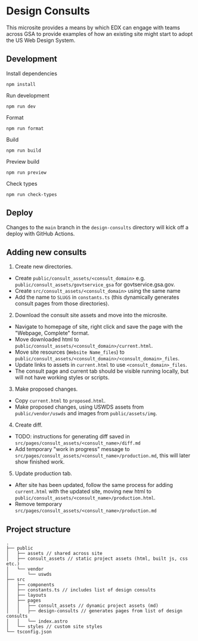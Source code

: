 # Design Consults

This microsite provides a means by which EDX can engage with teams across GSA to provide examples of how an existing site might start to adopt the US Web Design System.

## Development

Install dependencies

    npm install

Run development

    npm run dev

Format

    npm run format

Build

    npm run build

Preview build

    npm run preview

Check types

    npm run check-types

## Deploy

Changes to the `main` branch in the `design-consults` directory will kick off a deploy with GitHub Actions.

## Adding new consults

1. Create new directories.

- Create `public/consult_assets/<consult_domain>` e.g. `public/consult_assets/govtservice_gsa` for govtservice.gsa.gov.
- Create `src/consult_assets/<consult_domain>` using the same name
- Add the name to `SLUGS` in `constants.ts` (this dynamically generates consult pages from those directories).

2. Download the consult site assets and move into the microsite.

- Navigate to homepage of site, right click and save the page with the "Webpage, Complete" format.
- Move downloaded html to `public/consult_assets/<consult_domain>/current.html`.
- Move site resources (`Website Name_files`) to `public/consult_assets/<consult_domain>/<consult_domain>_files`.
- Update links to assets in `current.html` to use `<consult_domain>_files`.
- The consult page and current tab should be visible running locally, but will not have working styles or scripts.

3. Make proposed changes.

- Copy `current.html` to `proposed.html`.
- Make proposed changes, using USWDS assets from `public/vendor/uswds` and images from `public/assets/img`.

4. Create diff.

- TODO: instructions for generating diff saved in `src/pages/consult_assets/<consult_name>/diff.md`
- Add temporary "work in progress" message to `src/pages/consult_assets/<consult_name>/production.md`, this will later show finished work.

5. Update production tab.

- After site has been updated, follow the same process for adding `current.html` with the updated site, moving new html to `public/consult_assets/<consult_name>/production.html`.
- Remove temporary `src/pages/consult_assets/<consult_name>/production.md`

## Project structure

```
.
├── public
│   ├── assets // shared across site
│   ├── consult_assets // static project assets (html, built js, css etc.)
│   └── vendor
│       └── uswds
├── src
│   ├── components
│   ├── constants.ts // includes list of design consults
│   ├── layouts
│   ├── pages
│   │   ├── consult_assets // dynamic project assets (md)
│   │   ├── design-consults // generates pages from list of design consults
│   │   └── index.astro
│   └── styles // custom site styles
└── tsconfig.json
```
